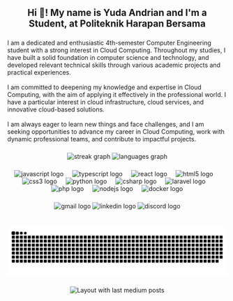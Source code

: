 <h2 align="center">Hi 👋! My name is Yuda Andrian and I'm a Student, at Politeknik Harapan Bersama</h2>

###

<p align="left">I am a dedicated and enthusiastic 4th-semester Computer Engineering student with a strong interest in Cloud Computing. Throughout my studies, I have built a solid foundation in computer science and technology, and developed relevant technical skills through various academic projects and practical experiences.<br><br>I am committed to deepening my knowledge and expertise in Cloud Computing, with the aim of applying it effectively in the professional world. I have a particular interest in cloud infrastructure, cloud services, and innovative cloud-based solutions.<br><br>I am always eager to learn new things and face challenges, and I am seeking opportunities to advance my career in Cloud Computing, work with dynamic professional teams, and contribute to impactful projects.</p>

###

<div align="center">
  <picture>
    <source media="(prefers-color-scheme: dark)" srcset="https://streak-stats.demolab.com?user=Driannm&theme=dracula&hide_border=true&border_radius=5&locale=en&mode=daily" />
    <source media="(prefers-color-scheme: light)" srcset="https://streak-stats.demolab.com?user=Driannm&theme=vue&hide_border=true&border_radius=5&locale=en&mode=daily" />
    <img src="https://streak-stats.demolab.com?user=Driannm&theme=vue&hide_border=true&border_radius=5&locale=en&mode=daily" height="150" alt="streak graph" />
  </picture>

  <picture>
    <source media="(prefers-color-scheme: dark)" srcset="https://github-readme-stats.vercel.app/api/top-langs?username=Driannm&theme=dracula&hide_border=true&locale=en&hide_title=false&layout=compact&card_width=320&langs_count=5" />
    <source media="(prefers-color-scheme: light)" srcset="https://github-readme-stats.vercel.app/api/top-langs?username=Driannm&theme=vue&hide_border=true&locale=en&hide_title=false&layout=compact&card_width=320&langs_count=6" />
    <img src="https://github-readme-stats.vercel.app/api/top-langs?username=Driannm&theme=vue&hide_border=true&locale=en&hide_title=false&layout=compact&card_width=320&langs_count=6" height="150" alt="languages graph" />
  </picture>
</div>

###

<div align="center">
  <img src="https://cdn.jsdelivr.net/gh/devicons/devicon/icons/javascript/javascript-original.svg" height="30" alt="javascript logo"  />
  <img width="12" />
  <img src="https://cdn.jsdelivr.net/gh/devicons/devicon/icons/typescript/typescript-original.svg" height="30" alt="typescript logo"  />
  <img width="12" />
  <img src="https://cdn.jsdelivr.net/gh/devicons/devicon/icons/react/react-original.svg" height="30" alt="react logo"  />
  <img width="12" />
  <img src="https://cdn.jsdelivr.net/gh/devicons/devicon/icons/html5/html5-original.svg" height="30" alt="html5 logo"  />
  <img width="12" />
  <img src="https://cdn.jsdelivr.net/gh/devicons/devicon/icons/css3/css3-original.svg" height="30" alt="css3 logo"  />
  <img width="12" />
  <img src="https://cdn.jsdelivr.net/gh/devicons/devicon/icons/python/python-original.svg" height="30" alt="python logo"  />
  <img width="12" />
  <img src="https://cdn.jsdelivr.net/gh/devicons/devicon/icons/csharp/csharp-original.svg" height="30" alt="csharp logo"  />
  <img width="12" />
  <img src="https://cdn.jsdelivr.net/gh/devicons/devicon/icons/laravel/laravel-original.svg" height="30" alt="laravel logo"  />
  <img width="12" />
  <img src="https://cdn.jsdelivr.net/gh/devicons/devicon/icons/php/php-original.svg" height="30" alt="php logo"  />
  <img width="12" />
  <img src="https://cdn.jsdelivr.net/gh/devicons/devicon/icons/nodejs/nodejs-original.svg" height="30" alt="nodejs logo"  />
  <img width="12" />
  <img src="https://cdn.jsdelivr.net/gh/devicons/devicon/icons/docker/docker-original.svg" height="30" alt="docker logo"  />
</div>

###

<div align="center">
  <img src="https://raw.githubusercontent.com/maurodesouza/profile-readme-generator/master/src/assets/icons/social/gmail/default.svg" width="55" height="35" alt="gmail logo"  />
  <img src="https://raw.githubusercontent.com/maurodesouza/profile-readme-generator/master/src/assets/icons/social/linkedin/default.svg" width="55" height="35" alt="linkedin logo"  />
  <img src="https://raw.githubusercontent.com/maurodesouza/profile-readme-generator/master/src/assets/icons/social/discord/default.svg" width="55" height="35" alt="discord logo"  />
</div>

###

<br clear="both">

<picture>
  <source media="(prefers-color-scheme: dark)" srcset="https://raw.githubusercontent.com/Driannm/Driannm/output/github-snake-dark.svg" />
  <source media="(prefers-color-scheme: light)" srcset="https://raw.githubusercontent.com/Driannm/Driannm/output/github-snake.svg" />
  <img alt="github-snake" src="https://raw.githubusercontent.com/Driannm/Driannm/output/github-snake.svg" />
</picture>

###

<div align="center">
  <img src="https://github-read-medium-git-main.pahlevikun.vercel.app/latest?limit=2&username=driann.web&theme=dark" alt="Layout with last medium posts"  />
</div>

###
